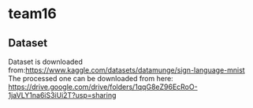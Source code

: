 # team16
## Dataset
Dataset is downloaded from:https://www.kaggle.com/datasets/datamunge/sign-language-mnist
The processed one can be downloaded from here:
https://drive.google.com/drive/folders/1qqG8eZ96EcRoO-1jaVLY1na6iS3iUi2T?usp=sharing
